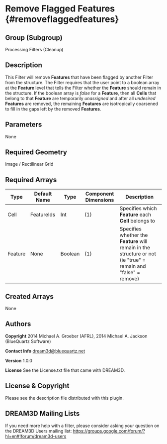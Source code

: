 Remove Flagged Features {#removeflaggedfeatures}
=============

## Group (Subgroup) ##
Processing Filters (Cleanup)

## Description ##
This Filter will remove **Features** that have been flagged by another Filter from the structure.  The Filter requires that the user point to a boolean array at the **Feature** level that tells the Filter whether the **Feature** should remain in the structure.  If the boolean array is *false* for a **Feature**, then all **Cells** that belong to that **Feature** are temporarily *unassigned* and after all *undesired* **Features** are removed, the remaining **Features** are isotropically coarsened to fill in the gaps left by the removed **Features**.

## Parameters ##
None

## Required Geometry ##
Image / Rectilinear Grid

## Required Arrays ##
| Type | Default Name | Type | Component Dimensions | Description |
|------|--------------|-------------|---------|-----|
| Cell | FeatureIds | Int | (1) | Specifies which **Feature** each **Cell** belongs to |
| Feature | None | Boolean | (1) | Specifies whether the **Feature** will remain in the structure or not (ie "true" = remain and "false" = remove) |

## Created Arrays ##
None

## Authors ##
**Copyright** 2014 Michael A. Groeber (AFRL), 2014 Michael A. Jackson (BlueQuartz Software)

**Contact Info** dream3d@bluequartz.net

**Version** 1.0.0

**License**  See the License.txt file that came with DREAM3D.




## License & Copyright ##

Please see the description file distributed with this plugin.

## DREAM3D Mailing Lists ##

If you need more help with a filter, please consider asking your question on the DREAM3D Users mailing list:
https://groups.google.com/forum/?hl=en#!forum/dream3d-users

